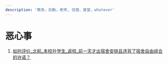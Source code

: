 ```yaml
---
description: '教务，后勤，老师, 住宿，食堂，whatever'
---
```


# 恶心事

1. [如何评价_北航_本校升学生_返校_前一天才出宿舍安排且违背了宿舍自由组合的许诺？](https://www.zhihu.com/question/416783730/answer/1427465787)





